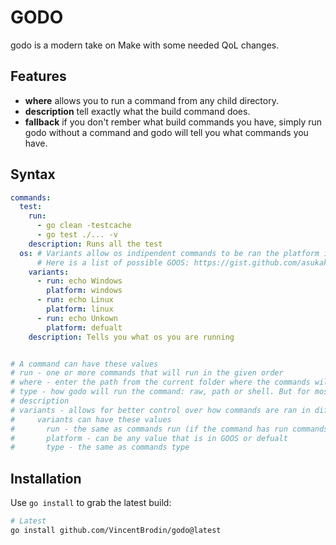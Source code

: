 # GODO
godo is a modern take on Make with some needed QoL changes.

## Features
- **where** allows you to run a command from any child directory.
- **description** tell exactly what the build command does.
- **fallback** if you don't rember what build commands you have, simply run godo without a command and godo will tell you what commands you have.

## Syntax

```yaml
commands:
  test:
    run: 
      - go clean -testcache
      - go test ./... -v
    description: Runs all the test
  os: # Variants allow os indipendent commands to be ran the platform is based on GOOS. 
      # Here is a list of possible GOOS: https://gist.github.com/asukakenji/f15ba7e588ac42795f421b48b8aede63
    variants:
      - run: echo Windows
        platform: windows
      - run: echo Linux
        platform: linux
      - run: echo Unkown
        platform: defualt
    description: Tells you what os you are running


# A command can have these values
# run - one or more commands that will run in the given order
# where - enter the path from the current folder where the commands will be ran at
# type - how godo will run the command: raw, path or shell. But for most usecases this can be ignored
# description
# variants - allows for better control over how commands are ran in different enviroments 
#     variants can have these values
#       run - the same as commands run (if the command has run commands the variants will be ignored)
#       platform - can be any value that is in GOOS or defualt
#       type - the same as commands type
```

## Installation

Use `go install` to grab the latest build:

```bash
# Latest 
go install github.com/VincentBrodin/godo@latest
```

